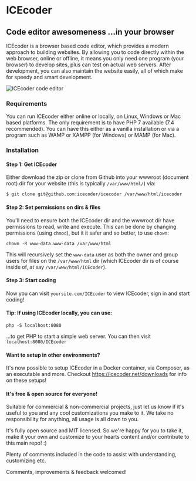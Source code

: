 # ICEcoder

## Code editor awesomeness ...in your browser

ICEcoder is a browser based code editor, which provides a modern approach to building websites. By allowing you to code directly within the web browser, online or offline, it means you only need one program (your browser) to develop sites, plus can test on actual web servers. After development, you can also maintain the website easily, all of which make for speedy and smart development.

<img src="https://assets.icecoder.net/images/icecoder-8-1-browser-code-editor.png" alt="ICEcoder code editor">

### Requirements

You can run ICEcoder either online or locally, on Linux, Windows or Mac based platforms. The only requirement is to have PHP 7 available (7.4 recommended). You can have this either as a vanilla installation or via a program such as WAMP or XAMPP (for Windows) or MAMP (for Mac).

### Installation

#### Step 1: Get ICEcoder

Either download the zip or clone from Github into your wwwroot (document root) dir for your website (this is typically `/var/www/html/`) via:

```
$ git clone git@github.com:icecoder/icecoder /var/www/html/icecoder
```

#### Step 2: Set permissions on dirs & files

You'll need to ensure both the ICEcoder dir and the wwwroot dir have permissions to read, write and execute. This can be done by changing permissions (using `chmod`), but it it safer and so better, to use `chown`:

`chown -R www-data.www-data /var/www/html`

This will recursively set the `www-data` user as both the owner and group users for files on the `/var/www/html` dir (which ICEcoder dir is of course inside of, at say `/var/www/html/ICEcoder`).

#### Step 3: Start coding

Now you can visit `yoursite.com/ICEcoder` to view ICEcoder, sign in and start coding!

#### Tip: If using ICEcoder locally, you can use:

`php -S localhost:8080`

...to get PHP to start a simple web server. You can then visit `localhost:8080/ICEcoder`

#### Want to setup in other environments?

It's now possible to setup ICEcoder in a Docker container, via Composer, as an executable and more. Checkout https://icecoder.net/downloads for info on these setups!

#### It's free & open source for everyone!

Suitable for commercial & non-commercial projects, just let us know if it's useful to you and any cool customizations you make to it. We take no responsibility for anything, all usage is all down to you.

It's fully open source and MIT licensed. So we're happy for you to take it, make it your own and customize to your hearts content and/or contribute to this main repo! :)

Plenty of comments included in the code to assist with understanding, customizing etc.

Comments, improvements & feedback welcomed!
